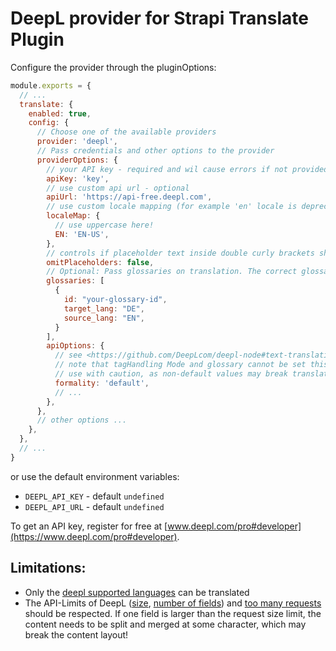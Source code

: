 # DeepL provider for Strapi Translate Plugin

Configure the provider through the pluginOptions:

```js
module.exports = {
  // ...
  translate: {
    enabled: true,
    config: {
      // Choose one of the available providers
      provider: 'deepl',
      // Pass credentials and other options to the provider
      providerOptions: {
        // your API key - required and wil cause errors if not provided
        apiKey: 'key',
        // use custom api url - optional
        apiUrl: 'https://api-free.deepl.com',
        // use custom locale mapping (for example 'en' locale is deprecated so need to choose between 'EN-GB' and 'EN-US')
        localeMap: {
          // use uppercase here!
          EN: 'EN-US',
        },
        // controls if placeholder text inside double curly brackets should be omitted from translation
        omitPlaceholders: false,
        // Optional: Pass glossaries on translation. The correct glossary for each translation is selected by the target_lang and source_lang properties 
        glossaries: [
          {
            id: "your-glossary-id",
            target_lang: "DE",
            source_lang: "EN",
          }
        ],
        apiOptions: {
          // see <https://github.com/DeepLcom/deepl-node#text-translation-options> for supported options.
          // note that tagHandling Mode and glossary cannot be set this way.
          // use with caution, as non-default values may break translation of markdown
          formality: 'default',
          // ...
        },
      },
      // other options ...
    },
  },
  // ...
}
```

or use the default environment variables:

- `DEEPL_API_KEY` - default `undefined`
- `DEEPL_API_URL` - default `undefined`

To get an API key, register for free at [www.deepl.com/pro#developer](https://www.deepl.com/pro#developer).

## Limitations:

- Only the [deepl supported languages](https://www.deepl.com/docs-api/translating-text/request/) can be translated
- The API-Limits of DeepL ([size](https://www.deepl.com/de/docs-api/accessing-the-api/limits/), [number of fields](https://www.deepl.com/de/docs-api/translating-text/request/)) and [too many requests](https://www.deepl.com/de/docs-api/api-access/error-handling/) should be respected. If one field is larger than the request size limit, the content needs to be split and merged at some character, which may break the content layout!
